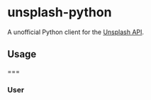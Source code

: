 # unsplash-python
A unofficial Python client for the [Unsplash API](https://unsplash.com/developers).


## Usage


===

### User
